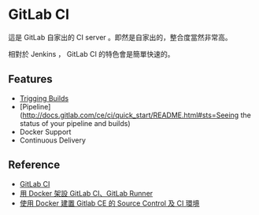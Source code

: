 GitLab CI
===

這是 GitLab 自家出的 CI server 。即然是自家出的，整合度當然非常高。

相對於 Jenkins ， GitLab CI 的特色會是簡單快速的。

Features
---

* [Trigging Builds](http://docs.gitlab.com/ce/ci/triggers/README.html)
* [Pipeline](http://docs.gitlab.com/ce/ci/quick_start/README.html#sts=Seeing the status of your pipeline and builds)
* Docker Support
* Continuous Delivery

Reference
---

* [GitLab CI](https://about.gitlab.com/gitlab-ci/)
* [用 Docker 架設 GitLab CI、GitLab Runner](http://blog.chengweichen.com/2016/04/docker-gitlab-cigitlab-runner.html)
* [使用 Docker 建置 Gitlab CE 的 Source Control 及 CI 環境](http://jigsawye.com/2015/09/25/gitlab-ce-in-docker/)
